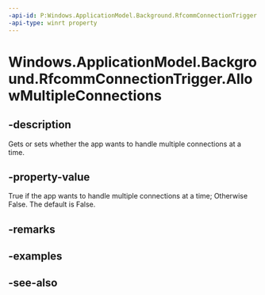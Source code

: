 ----api-id: P:Windows.ApplicationModel.Background.RfcommConnectionTrigger.AllowMultipleConnections
-api-type: winrt property
---<!-- Property syntaxpublic bool AllowMultipleConnections { get;  set; }--># Windows.ApplicationModel.Background.RfcommConnectionTrigger.AllowMultipleConnections## -descriptionGets or sets whether the app wants to handle multiple connections at a time.## -property-valueTrue if the app wants to handle multiple connections at a time; Otherwise False. The default is False.## -remarks## -examples## -see-also